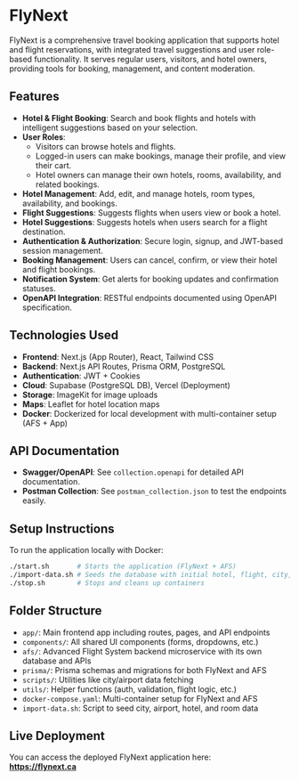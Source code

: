 # FlyNext

FlyNext is a comprehensive travel booking application that supports hotel and flight reservations, with integrated travel suggestions and user role-based functionality. It serves regular users, visitors, and hotel owners, providing tools for booking, management, and content moderation.

## Features

- **Hotel & Flight Booking**: Search and book flights and hotels with intelligent suggestions based on your selection.
- **User Roles**:
  - Visitors can browse hotels and flights.
  - Logged-in users can make bookings, manage their profile, and view their cart.
  - Hotel owners can manage their own hotels, rooms, availability, and related bookings.
- **Hotel Management**: Add, edit, and manage hotels, room types, availability, and bookings.
- **Flight Suggestions**: Suggests flights when users view or book a hotel.
- **Hotel Suggestions**: Suggests hotels when users search for a flight destination.
- **Authentication & Authorization**: Secure login, signup, and JWT-based session management.
- **Booking Management**: Users can cancel, confirm, or view their hotel and flight bookings.
- **Notification System**: Get alerts for booking updates and confirmation statuses.
- **OpenAPI Integration**: RESTful endpoints documented using OpenAPI specification.

## Technologies Used

- **Frontend**: Next.js (App Router), React, Tailwind CSS
- **Backend**: Next.js API Routes, Prisma ORM, PostgreSQL
- **Authentication**: JWT + Cookies
- **Cloud**: Supabase (PostgreSQL DB), Vercel (Deployment)
- **Storage**: ImageKit for image uploads
- **Maps**: Leaflet for hotel location maps
- **Docker**: Dockerized for local development with multi-container setup (AFS + App)

## API Documentation

- **Swagger/OpenAPI**: See `collection.openapi` for detailed API documentation.
- **Postman Collection**: See `postman_collection.json` to test the endpoints easily.

## Setup Instructions

To run the application locally with Docker:

```bash
./start.sh       # Starts the application (FlyNext + AFS)
./import-data.sh # Seeds the database with initial hotel, flight, city, and airport data
./stop.sh        # Stops and cleans up containers
```

## Folder Structure

- `app/`: Main frontend app including routes, pages, and API endpoints
- `components/`: All shared UI components (forms, dropdowns, etc.)
- `afs/`: Advanced Flight System backend microservice with its own database and APIs
- `prisma/`: Prisma schemas and migrations for both FlyNext and AFS
- `scripts/`: Utilities like city/airport data fetching
- `utils/`: Helper functions (auth, validation, flight logic, etc.)
- `docker-compose.yaml`: Multi-container setup for FlyNext and AFS
- `import-data.sh`: Script to seed city, airport, hotel, and room data

## Live Deployment

You can access the deployed FlyNext application here:  
**https://flynext.ca**
